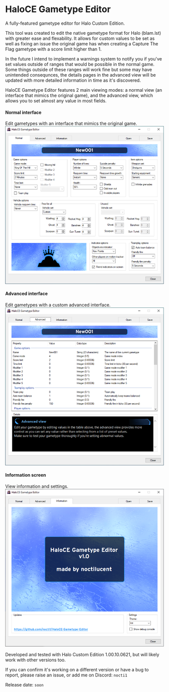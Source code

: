 # HaloCE Gametype Editor
A fully-featured gametype editor for Halo Custom Edition.

This tool was created to edit the native gametype format for Halo (blam.lst) with greater ease and flexability.
It allows for custom values to be set as well as fixing an issue the original game has when creating a Capture The Flag gametype with a score limit higher than 1.

In the future I intend to implement a warnings system to notify you if you've set values outside of ranges that would be possible in the normal game.
Some things outside of these ranges will work fine but some may have unintended consequnces, the details pages in the advanced view will be updated with more detailed information in time as it's discovered.

HaloCE Gametype Editor features 2 main viewing modes: a normal view (an interface that mimics the original game), and the advanced view, which allows you to set almost any value in most fields. 

#### Normal interface
Edit gametypes with an interface that mimics the original game.
![HaloCE Gametype Editor (Normal)](assets/interface_normal.png)

#### Advanced interface
Edit gametypes with a custom advanced interface.
![HaloCE Gametype Editor (Advanced)](assets/interface_advanced.png)

#### Information screen
View information and settings.
![HaloCE Gametype Editor (Information)](assets/interface_information.png)

Developed and tested with Halo Custom Edition 1.00.10.0621, but will likely work with other versions too.

If you can confirm it's working on a different version or have a bug to report, please raise an issue, or add me on Discord: `nocti1`

Release date: `soon`